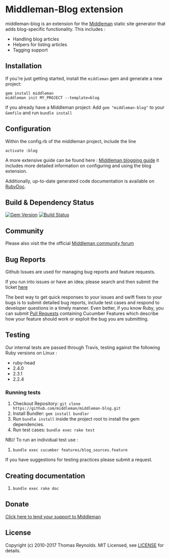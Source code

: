 # Middleman-Blog extension

middleman-blog is an extension for the [Middleman] static site generator that
adds blog-specific functionality. This includes :

- Handling blog articles
- Helpers for listing articles
- Tagging support

## Installation

If you're just getting started, install the `middleman` gem and generate a new
project:

```
gem install middleman
middleman init MY_PROJECT --template=blog
```

If you already have a Middleman project: Add `gem "middleman-blog"` to your
`Gemfile` and run `bundle install`

## Configuration

Within the config.rb of the middleman project, include the line

```
activate :blog
```

A more extensive guide can be found here :
[Middleman blogging guide](http://middlemanapp.com/basics/blogging/) it includes
more detailed information on configuring and using the blog extension.

Additionally, up-to-date generated code documentation is available on [RubyDoc].

## Build & Dependency Status

[![Gem Version](https://badge.fury.io/rb/middleman-blog.svg)][gem]
[![Build Status](https://travis-ci.org/middleman/middleman-blog.svg)][travis]

## Community

Please also visit the the official [Middleman community forum](http://forum.middlemanapp.com)

## Bug Reports

Github Issues are used for managing bug reports and feature requests.

If you run into issues or have an idea; please search and then submit the ticket
[here](https://github.com/middleman/middleman-blog/issues)

The best way to get quick responses to your issues and swift fixes to your bugs
is to submit detailed bug reports, include test cases and respond to developer
questions in a timely manner. Even better, if you know Ruby, you can submit
[Pull Requests](https://help.github.com/articles/using-pull-requests) containing
Cucumber Features which describe how your feature should work or exploit the bug
you are submitting.

## Testing

Our internal tests are passed through Travis, testing against the following
Ruby versions on Linux :

- ruby-head
- 2.4.0
- 2.3.1
- 2.2.4

### Running tests

1. Checkout Repository: `git clone https://github.com/middleman/middleman-blog.git`
2. Install Bundler: `gem install bundler`
3. Run `bundle install` inside the project root to install the gem dependencies.
4. Run test cases: `bundle exec rake test`

NB// To run an individual test use :

1. `bundle exec cucumber features/blog_sources.feature`

If you have suggestions for testing practices please submit a request.

## Creating documentation

1. `bundle exec rake doc`

## Donate

[Click here to lend your support to Middleman](https://plasso.com/s/4dXbHBorC3)

## License

Copyright (c) 2010-2017 Thomas Reynolds. MIT Licensed, see [LICENSE] for details.

[middleman]: http://middlemanapp.com
[gem]: https://rubygems.org/gems/middleman-blog
[travis]: http://travis-ci.org/middleman/middleman-blog
[rubydoc]: http://rubydoc.info/github/middleman/middleman-blog/master
[LICENSE]: https://github.com/middleman/middleman-blog/blob/master/LICENSE.md
